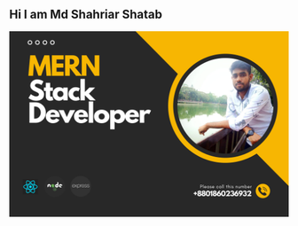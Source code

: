 ## Hi I am Md Shahriar Shatab

![The San Juan Mountains are beautiful!](/images/banner.png "San Juan Mountains")